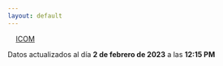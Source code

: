 ```yaml
---
layout: default
---
```

<a href="planes/ICOM/" style="padding: 1rem;">ICOM</a>
<p class_="text-center text-muted">Datos actualizados al día <b>2 de febrero de 2023</b> a las <b>12:15 PM</b></p>